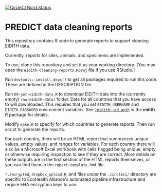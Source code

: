 [![CircleCI Build Status](https://circleci.com/gh/ecohealthalliance/eidith-cleaning-reports.svg?style=svg&circle-token=33f2118a7d105d8eddfe688e7cd626268dc6e4f1)](https://circleci.com/gh/ecohealthalliance/eidith-cleaning-reports)

# PREDICT data cleaning reports

This repository contains R code to generate reports to support cleaning EIDITH data.

Currently, reports for sites, animals, and specimens are implemented.

To use, clone this repository and set it as your working directory. (You may open
the `eidith-cleaning-reports.Rproj` file if you use RStudio.)

Run `devtools::install_deps()` to get all packages required to run this code.
These are defined in the DESCRIPTION file.

Run `00-get-eidith-data.R` to download EIDITH data into the (currently empty)
`raw-eidith-data/`
folder.  Data for all countries that you have access to will downloaded.
This requires that you set `EIDITH_USERNAME` and `EIDITH_PASSWORD`
environment variables.  See [`?eidith::ed_auth`](https://ecohealthalliance.github.io/eidith/reference/ed_auth.html) in the **eidith** R package for details.

Modify `make.R` to specify for which countries to generate reports. Then run
script to generate the reports.

For each country, there will be
an HTML report that summarizes unique values, empty values, and ranges for variables.  For each country there will also be
a Microsoft Excel workbook with cells flagged being unique, empty, or otherwise
requiring inspection to see if they are correct.  More details on these outputs
are in the first section of the HTML reports themselves, or you can find them
in the `report-template.Rmd` file.

`*.encrypted`, `dropbox_upload.R`, and files under the `.circleci/` directory are specific
to EcoHealth Alliance's automated pipeline infrastructure and require EHA
encryption keys to use.





